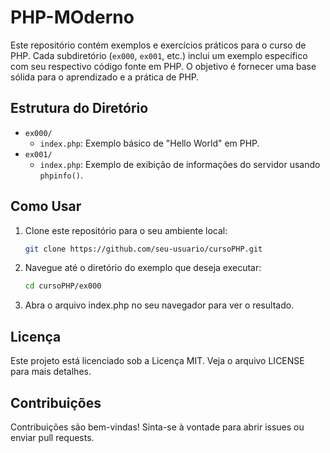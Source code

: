 # PHP-MOderno

Este repositório contém exemplos e exercícios práticos para o curso de PHP. Cada subdiretório (`ex000`, `ex001`, etc.) inclui um exemplo específico com seu respectivo código fonte em PHP. O objetivo é fornecer uma base sólida para o aprendizado e a prática de PHP.

## Estrutura do Diretório

- `ex000/`
  - `index.php`: Exemplo básico de "Hello World" em PHP.
- `ex001/`
  - `index.php`: Exemplo de exibição de informações do servidor usando `phpinfo()`.

## Como Usar

1. Clone este repositório para o seu ambiente local:
    ```sh
   git clone https://github.com/seu-usuario/cursoPHP.git

2. Navegue até o diretório do exemplo que deseja executar:
    ```sh
    cd cursoPHP/ex000

3. Abra o arquivo index.php no seu navegador para ver o resultado.

## Licença
Este projeto está licenciado sob a Licença MIT. Veja o arquivo LICENSE para mais detalhes.

## Contribuições
Contribuições são bem-vindas! Sinta-se à vontade para abrir issues ou enviar pull requests.